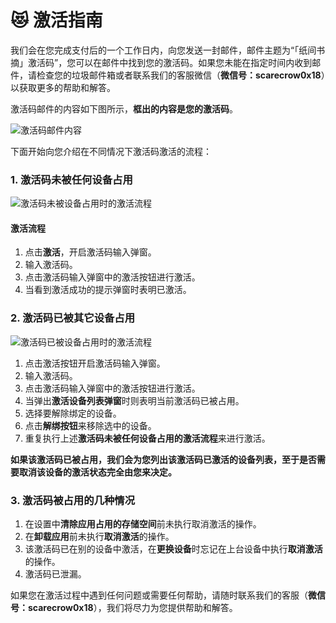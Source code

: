 # 😻 激活指南

我们会在您完成支付后的一个工作日内，向您发送一封邮件，邮件主题为“「纸间书摘」激活码”，您可以在邮件中找到您的激活码。如果您未能在指定时间内收到邮件，请检查您的垃圾邮件箱或者联系我们的客服微信（**微信号：scarecrow0x18**）以获取更多的帮助和解答。

激活码邮件的内容如下图所示，**框出的内容是您的激活码**。

![激活码邮件内容](https://doc-1252413502.cos.ap-nanjing.myqcloud.com/Xnip2022-01-02_14-17-53.png)

下面开始向您介绍在不同情况下激活码激活的流程：

### 1. 激活码未被任何设备占用

![激活码未被设备占用时的激活流程](https://doc-1252413502.cos.ap-nanjing.myqcloud.com/%E6%BF%80%E6%B4%BB%E6%B5%81%E7%A8%8B.png)

#### 激活流程

1. 点击**激活**，开启激活码输入弹窗。
2. 输入激活码。
3. 点击激活码输入弹窗中的激活按钮进行激活。
4. 当看到激活成功的提示弹窗时表明已激活。

### 2. 激活码已被其它设备占用

![激活码已被设备占用时的激活流程](https://doc-1252413502.cos.ap-nanjing.myqcloud.com/%E6%BF%80%E6%B4%BB%E7%A0%81%E8%A2%AB%E5%8D%A0%E7%94%A8.png)

1. 点击激活按钮开启激活码输入弹窗。
2. 输入激活码。
3. 点击激活码输入弹窗中的激活按钮进行激活。
4. 当弹出**激活设备列表弹窗**时则表明当前激活码已被占用。
5. 选择要解除绑定的设备。
6. 点击**解绑按钮**来移除选中的设备。
7. 重复执行上述**激活码未被任何设备占用的激活流程**来进行激活。

**如果该激活码已被占用，我们会为您列出该激活码已激活的设备列表，至于是否需要取消该设备的激活状态完全由您来决定。**

### 3.  激活码被占用的几种情况

1. 在设置中**清除应用占用的存储空间**前未执行取消激活的操作。
2. 在**卸载应用**前未执行**取消激活**的操作。
3. 该激活码已在别的设备中激活，在**更换设备**时忘记在上台设备中执行**取消激活**的操作。
4. 激活码已泄漏。

如果您在激活过程中遇到任何问题或需要任何帮助，请随时联系我们的客服（**微信号：scarecrow0x18**），我们将尽力为您提供帮助和解答。

